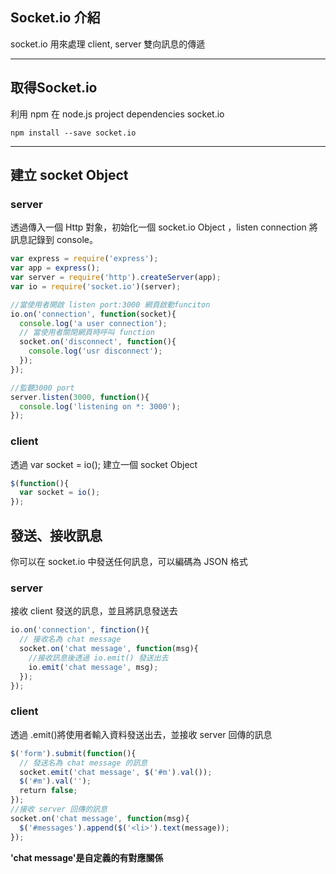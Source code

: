 ## Socket.io 介紹
socket.io 用來處理 client, server 雙向訊息的傳遞

***
## 取得Socket.io
利用 npm 在 node.js project dependencies socket.io
```
npm install --save socket.io
```

***
## 建立 socket Object

### server 
透過傳入一個 Http 對象，初始化一個 socket.io Object ，listen connection 將訊息記錄到 console。 
```javascript
var express = require('express');
var app = express();
var server = require('http').createServer(app);
var io = require('socket.io')(server);

//當使用者開啟 listen port:3000 網頁啟動funciton
io.on('connection', function(socket){
  console.log('a user connection');
  // 當使用者關閉網頁時呼叫 function
  socket.on('disconnect', function(){
    console.log('usr disconnect');
  });
});

//監聽3000 port
server.listen(3000, function(){
  console.log('listening on *: 3000');
});
```

### client 

透過 var socket = io(); 建立一個 socket Object 
```javascript
$(function(){
  var socket = io();
});
```

## 發送、接收訊息

你可以在 socket.io 中發送任何訊息，可以編碼為 JSON 格式

### server
接收 client 發送的訊息，並且將訊息發送去
```javascript
io.on('connection', finction(){
  // 接收名為 chat message
  socket.on('chat message', function(msg){
    //接收訊息後透過 io.emit() 發送出去
    io.emit('chat message', msg);
  });
});
```


### client

透過 .emit()將使用者輸入資料發送出去，並接收 server 回傳的訊息
```javascript
$('form').submit(function(){
  // 發送名為 chat message 的訊息
  socket.emit('chat message', $('#m').val());
  $('#m').val('');
  return false;
});
//接收 server 回傳的訊息
socket.on('chat message', function(msg){
  $('#messages').append($('<li>').text(message));
});
```

**'chat message'是自定義的有對應關係**

